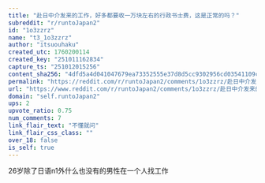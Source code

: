 ```yaml
---
title: "赴日中介发来的工作，好多都要收一万块左右的行政书士费，这是正常的吗？"
subreddit: "r/runtoJapan2"
id: "1o3zzrz"
name: "t3_1o3zzrz"
author: "itsuouhaku"
created_utc: 1760200114
created_key: "251011162834"
capture_ts: "251012015256"
content_sha256: "4dfd5a4d041047679ea73352555e37d8d5cc9302956cd03541109c3b286c37c3"
permalink: "https://reddit.com/r/runtoJapan2/comments/1o3zzrz/赴日中介发来的工作好多都要收一万块左右的行政书士费这是正常的吗/"
url: "https://www.reddit.com/r/runtoJapan2/comments/1o3zzrz/赴日中介发来的工作好多都要收一万块左右的行政书士费这是正常的吗/"
domain: "self.runtoJapan2"
ups: 2
upvote_ratio: 0.75
num_comments: 7
link_flair_text: "不懂就问"
link_flair_css_class: ""
over_18: false
is_self: true
---
```


26岁除了日语n1外什么也没有的男性在一个人找工作
